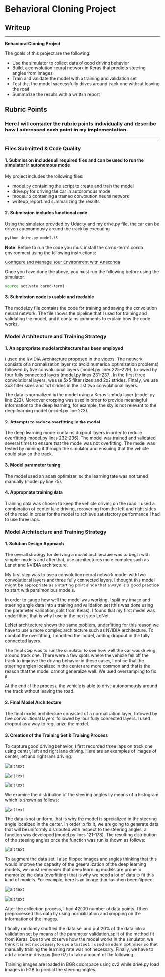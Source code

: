 # **Behavioral Cloning Project** 

## Writeup 

---

**Behavioral Cloning Project**

The goals of this project are the following:
* Use the simulator to collect data of good driving behavior
* Build, a convolution neural network in Keras that predicts steering angles from images
* Train and validate the model with a training and validation set
* Test that the model successfully drives around track one without leaving the road
* Summarize the results with a written report


[//]: # (Image References)

[image1]: ./images/image01.png "Center Lane Driving"
[image2]: ./images/image02.png "Left Lane Driving"
[image3]: ./images/image03.png "Right Lane Driving"
[image4]: ./images/image04.png "Distribution of steering angles"
[image5]: ./images/image05.png "Distribution of steering angles"
[image6]: ./images/image06.png "Right Lane Driving"
[image7]: ./images/image07.png "Flipped Right Lane Driving"




## Rubric Points
### Here I will consider the [rubric points](https://review.udacity.com/#!/rubrics/432/view) individually and describe how I addressed each point in my implementation.  

---
### Files Submitted & Code Quality

#### 1. Submission includes all required files and can be used to run the simulator in autonomous mode

My project includes the following files:
* model.py containing the script to create and train the model
* drive.py for driving the car in autonomous mode
* model.h5 containing a trained convolution neural network 
* writeup_report.md summarizing the results

#### 2. Submission includes functional code
Using the simulator provided by Udacity and my drive.py file, the car can be driven autonomously around the track by executing 
```sh
python drive.py model.h5
```
**Note**: Before to run the code you must install the carnd-term1 conda environment using the following instructions: 

[Configure and Manage Your Environment with Anaconda](https://github.com/udacity/CarND-Term1-Starter-Kit/blob/master/doc/configure_via_anaconda.md)

Once you have done the above, you must run the following before using the simulator.

```sh
source activate carnd-term1
```


#### 3. Submission code is usable and readable

The model.py file contains the code for training and saving the convolution neural network. The file shows the pipeline that I used for training and validating the model, and it contains comments to explain how the code works.

### Model Architecture and Training Strategy

#### 1. An appropriate model architecture has been employed

I used the NVIDIA Architecture proposed in the videos. The network consists of a normalization layer (to avoid numerical optimization problems) followed by five convolutional layers (model.py lines 225-229), followed by four fully connected layers (model.py lines 231-237). In the first three convolutional layers, we use 5x5 filter sizes and  2x2 strides. Finally, we use 3x3 filter sizes and 1x1 strides in the last two convolutional layers. 

The data is normalized in the model using a Keras lambda layer (model.py line 222). Moreover cropping was used in order to provide meaningful information to the deep learning, for example, the sky is not relevant to the deep learning model (model.py line 223). 

#### 2. Attempts to reduce overfitting in the model

The deep learning model contains dropout layers in order to reduce overfitting (model.py lines 232-236). The model was trained and validated several times to ensure that the model was not overfitting. The model was tested by running it through the simulator and ensuring that the vehicle could stay on the track.

#### 3. Model parameter tuning

The model used an adam optimizer, so the learning rate was not tuned manually (model.py line 25).

#### 4. Appropriate training data

Training data was chosen to keep the vehicle driving on the road. I used a combination of center lane driving, recovering from the left and right sides of the road. In order for the model to achieve satisfactory performance I had to use three laps. 


### Model Architecture and Training Strategy

#### 1. Solution Design Approach

The overall strategy for deriving a model architecture was to begin with simpler models and after that, use architectures more complex such as Lenet and NVIDIA architecture.

My first step was to use a convolution neural network model with two convolutional layers and three fully connected layers. I thought this model might be appropriate as a starting point since that always is a good practice to start with parsimonious models.

In order to gauge how well the model was working, I split my image and steering angle data into a training and validation set (this was done using the parameter validation_split from Keras). I found that my first model was underfitting that is why I use in the next step LeNet.

LeNet architecture shown the same problem, underfitting for this reason we have to use a more complex architecture such as NVIDIA architecture. To combat the overfitting, I modified the model, adding dropout in the fully connected layers. 

The final step was to run the simulator to see how well the car was driving around track one. There were a few spots where the vehicle fell off the track to improve the driving behavior in these cases, I notice that the steering angles localized in the center are more common and that is the reason that the model cannot generalize well. We used oversampling to fix it.

At the end of the process, the vehicle is able to drive autonomously around the track without leaving the road.

#### 2. Final Model Architecture

The final model architecture consisted of a normalization layer, followed by five convolutional layers, followed by four fully connected layers. I used dropout as a way to regularize the model. 

#### 3. Creation of the Training Set & Training Process

To capture good driving behavior, I first recorded three laps on track one using center, left and right lane driving. Here are an examples of images of center, left and right lane driving:

![alt text][image1]

![alt text][image2]

![alt text][image3]


We examine the distribution of the steering angles by means of a histogram which is shown as follows: 

![alt text][image4]

The data is not uniform, that is why the model is specialized in the steering angle localized in the center. In order to fix it, we are going to generate data that will be uniformly distributed with respect to the steering angles, a function was developed (model.py lines 121-178). The resulting distribution of the steering angles once the function was run is shown as follows:

![alt text][image5]

To augment the data set, I also flipped images and angles thinking that this would improve the capacity of the generalization of the deep learning models, we must remember that deep learning models are prone to memorize the data (overfitting) that is why we need a lot of data to fit this kind of models. For example, here is an image that has then been flipped:

![alt text][image6]

![alt text][image7]


After the collection process, I had 42000 number of data points. I then preprocessed this data by using normalization and cropping on the information of the images.

I finally randomly shuffled the data set and put 20% of the data into a validation set by means of the parameter validation_split of the method fit from Keras. Due to we observe how the model works in the simulator, we think it is not neccessary to use a test set. I used an adam optimizer so that manually training the learning rate was not necessary. Finally, we have to add a code in drive.py (line 67) to take account of the following: 

Training images are loaded in BGR colorspace using cv2 while drive.py load images in RGB to predict the steering angles.


